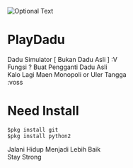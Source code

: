 ![Optional Text](../master/img/image.png)
# PlayDadu
Dadu Simulator [ Bukan Dadu Asli ] :V<br>Fungsi ? Buat Pengganti Dadu Asli<br>Kalo Lagi Maen Monopoli or Uler Tangga<br>:voss
# Need Install
```
$pkg install git
$pkg install python2
```
Jalani Hidup Menjadi Lebih Baik<br>Stay Strong
